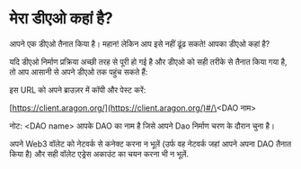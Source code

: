 # मेरा डीएओ कहां है?

आपने एक डीएओ तैनात किया है। महान! लेकिन आप इसे नहीं ढूंढ सकते! आपका डीएओ कहां है?

यदि डीएओ निर्माण प्रक्रिया अच्छी तरह से पूरी हो गई है और डीएओ को सही तरीके से तैनात किया गया है, तो आप आसानी से अपने डीएओ तक पहुंच सकते हैं:

इस URL को अपने ब्राउज़र में कॉपी और पेस्ट करें:

[https://client.aragon.org/](https://client.aragon.org/)#/\<DAO नाम>

नोट: \<DAO name> आपके DAO का नाम है जिसे आपने Dao निर्माण चरण के दौरान चुना है।

अपने Web3 वॉलेट को नेटवर्क से कनेक्ट करना न भूलें (उर्फ वह नेटवर्क जहां आपने अपना DAO तैनात किया है) और सही वॉलेट एड्रेस अकाउंट का चयन करना भी न भूलें.
